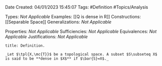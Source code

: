 <div class="topSpace"></div>

Date Created: 04/01/2023 15:45:07
Tags: #Definition #Topics/Analysis

Types: _Not Applicable_
Examples: [[Q is dense in R]]
Constructions: [[Separable Space]]
Generalizations: _Not Applicable_

Properties: _Not Applicable_
Sufficiencies: _Not Applicable_
Equivalences: _Not Applicable_
Justifications: _Not Applicable_

``` ad-Definition
title: Definition.

_Let $\tpl{X,\mc{T}}$ be a topological space. A subset $S\subseteq X$ is said to be **dense in $X$** if $\bar{S}=X$._

```
